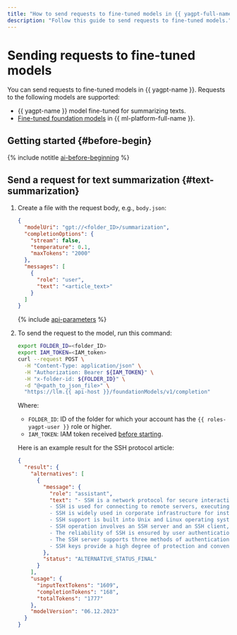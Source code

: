 ```yaml
---
title: "How to send requests to fine-tuned models in {{ yagpt-full-name }}"
description: "Follow this guide to send requests to fine-tuned models."
---
```


# Sending requests to fine-tuned models

You can send requests to fine-tuned models in {{ yagpt-name }}. Requests to the following models are supported:

* {{ yagpt-name }} model fine-tuned for summarizing texts.
* [Fine-tuned foundation models](../../../datasphere/concepts/models/tuned-models.md) in {{ ml-platform-full-name }}.

## Getting started {#before-begin}

{% include notitle [ai-before-beginning](../../../_includes/yandexgpt/ai-before-beginning.md) %}

## Send a request for text summarization {#text-summarization}

1. Create a file with the request body, e.g., `body.json`:

   ```json
   {
     "modelUri": "gpt://<folder_ID>/summarization",
     "completionOptions": {
       "stream": false,
       "temperature": 0.1,
       "maxTokens": "2000"
     },
     "messages": [
       {
         "role": "user",
         "text": "<article_text>"
       }
     ]
   }
   ```

   {% include [api-parameters](../../../_includes/yandexgpt/api-parameters.md) %}

1. To send the request to the model, run this command:

   ```bash
   export FOLDER_ID=<folder_ID>
   export IAM_TOKEN=<IAM_token>
   curl --request POST \
     -H "Content-Type: application/json" \
     -H "Authorization: Bearer ${IAM_TOKEN}" \
     -H "x-folder-id: ${FOLDER_ID}" \
     -d "@<path_to_json_file>" \
     "https://llm.{{ api-host }}/foundationModels/v1/completion"
   ```

   Where:

   * `FOLDER_ID`: ID of the folder for which your account has the `{{ roles-yagpt-user }}` role or higher.
   * `IAM_TOKEN`: IAM token received [before starting](#before-begin).

   Here is an example result for the SSH protocol article:

   ```json
   {
     "result": {
       "alternatives": [
         {
           "message": {
             "role": "assistant",
             "text": "- SSH is a network protocol for secure interaction between computers.\n
             - SSH is used for connecting to remote servers, executing commands, copying and editing files.\n
             - SSH is widely used in corporate infrastructure for installing updates and managing business-critical systems.\n
             - SSH support is built into Unix and Linux operating systems, as well as in Windows with free SSH clients.\n
             - SSH operation involves an SSH server and an SSH client, which establish a secure connection for transmitting encrypted data.\n
             - The reliability of SSH is ensured by user authentication and processing of transmitted data.\n
             - The SSH server supports three methods of authentication: by IP address, by login/password, and by key.\n
             - SSH keys provide a high degree of protection and convenience for use in scripts to automate routine operations."
           },
           "status": "ALTERNATIVE_STATUS_FINAL"
         }
       ],
       "usage": {
         "inputTextTokens": "1609",
         "completionTokens": "168",
         "totalTokens": "1777"
       },
       "modelVersion": "06.12.2023"
     }
   }
   ```

